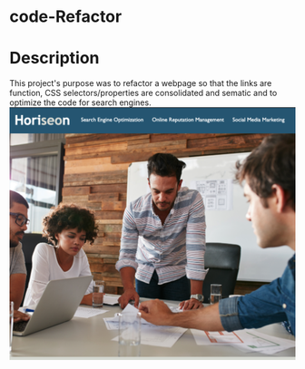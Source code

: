 # code-Refactor
# Description
This project's purpose was to refactor a webpage so that the links are function, CSS selectors/properties are consolidated and sematic and to optimize the code for search engines.
<img src="./assets/images/website-1.png"></img>
